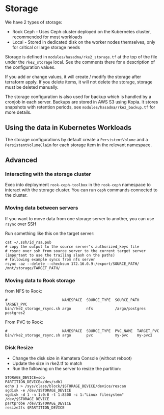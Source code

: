 # Storage

We have 2 types of storage:

* Rook Ceph - Uses Ceph cluster deployed on the Kubernetes cluster, recommended for most workloads
* Local - Stored in dedicated disk on the worker nodes themselves, only for critical or large storage needs

Storage is defined in `modules/hasadna/rke2_storage.tf` at the top of the file under the `rke2_storage` local.
See the comments there for a description of the configuration values.

If you add or change values, it will create / modify the storage after terraform apply.
If you delete items, it will not delete the storage, storage must be deleted manually.

The storage configuration is also used for backup which is handled by a cronjob in each server.
Backups are stored in AWS S3 using Kopia. It stores snapshots with retention periods, see `modules/hasadna/rke2_backup.tf` for more details.

## Using the data in Kubernetes Workloads

The storage configurations by default create a `PersistentVolume` and a `PersistentVolumeClaim` for each storage item in the relevant namespace.

## Advanced

### Interacting with the storage cluster

Exec into deployment `rook-ceph-toolbox` in the `rook-ceph` namespace to interact with the storage cluster.
You can run `ceph` commands connected to the cluster.

### Moving data between servers

If you want to move data from one storage server to another, you can use `rsync` over SSH

Run something like this on the target server:

```
cat ~/.ssh/id_rsa.pub
# copy the output to the source server's authorized_keys file
# rsync over ssh from source server to the current target server (important to use the trailing slash on the paths)
# following example syncs from nfs server
rsync -az --delete --checksum 172.16.0.9:/export/SOURCE_PATH/ /mnt/storage/TARGET_PATH/
```

### Moving data to Rook storage

from NFS to Rook:

```
#                         NAMESPACE  SOURCE_TYPE  SOURCE_PATH      TARGET_PVC
bin/rke2_storage_rsync.sh argo       nfs          /argo/postgres   postgres2
```

From PVC to Rook:

```
#                         NAMESPACE  SOURCE_TYPE  PVC_NAME  TARGET_PVC
bin/rke2_storage_rsync.sh argo       pvc          my-pvc    my-pvc2
```

### Disk Resize

* Change the disk size in Kamatera Console (without reboot)
* Update the size in rke2.tf to match
* Run the following on the server to resize the partition:

```
STORAGE_DEVICE=sdb
PARTITION_DEVICE=/dev/sdb1
echo 1 > /sys/class/block/$STORAGE_DEVICE/device/rescan
sgdisk -e /dev/$STORAGE_DEVICE
sgdisk -d 1 -n 1:0:0 -t 1:8300 -c 1:"Linux filesystem" /dev/$STORAGE_DEVICE
partprobe /dev/$STORAGE_DEVICE
resize2fs $PARTITION_DEVICE
```
